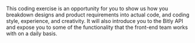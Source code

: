 This coding exercise is an opportunity for you to show us how you breakdown designs and product requirements into actual code, and coding style, experience, and creativity. It will also introduce you to the Bitly API and expose you to some of the functionality that the front-end team works with on a daily basis. 
